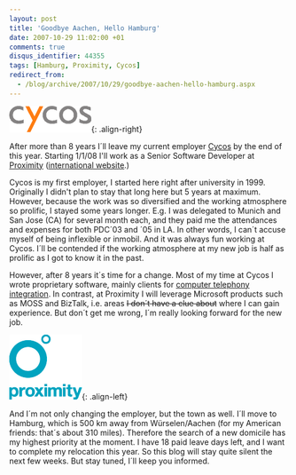 ```yaml
---
layout: post
title: 'Goodbye Aachen, Hello Hamburg'
date: 2007-10-29 11:02:00 +01
comments: true
disqus_identifier: 44355
tags: [Hamburg, Proximity, Cycos]
redirect_from:
  - /blog/archive/2007/10/29/goodbye-aachen-hello-hamburg.aspx
---
```


[![Cycos](/files/archive/Cycos_Logo.png)](http://www.cycos.com/){: .align-right}

After more than 8 years I´ll leave my current employer [Cycos](http://www.cycos.com/ "Cycos") by the end of this year. Starting 1/1/08 I'll work as a Senior Software Developer at [Proximity](http://www.proximity.de/ "Proximity") ([international website](http://www.proximityworldwide.com/ "Proximity worldwide").)

Cycos is my first employer, I started here right after university in 1999. Originally I didn't plan to stay that long here but 5 years at maximum. However, because the work was so diversified and the working atmosphere so prolific, I stayed some years longer. E.g. I was delegated to Munich and San Jose (CA) for several month each, and they paid me the attendances and expenses for both PDC´03 and ´05 in LA. In other words, I can´t accuse myself of being inflexible or inmobil. And it was always fun working at Cycos. I´ll be contended if the working atmosphere at my new job is half as prolific as I got to know it in the past.

However, after 8 years it´s time for a change. Most of my time at Cycos I wrote proprietary software, mainly clients for [computer telephony integration](http://en.wikipedia.org/wiki/computer%20telephony%20integration). In contrast, at Proximity I will leverage Microsoft products such as MOSS and BizTalk, i.e. areas ~~I don´t have a clue about~~ where I can gain experience. But don´t get me wrong, I´m really looking forward for the new job.

[![Proximity](/files/archive/Proximity_logo.png)](http://proximity.de/){: .align-left}

And I´m not only changing the employer, but the town as well. I´ll move to Hamburg, which is 500 km away from Würselen/Aachen (for my American friends: that´s about 310 miles). Therefore the search of a new domicile has my highest priority at the moment. I have 18 paid leave days left, and I want to complete my relocation this year. So this blog will stay quite silent the next few weeks. But stay tuned, I´ll keep you informed.
